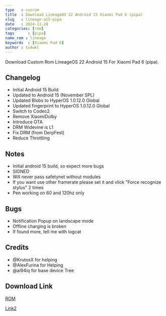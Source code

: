 ```yaml
---
type   : cusrom
title  : Download LineageOS 22 Android 15 Xiaomi Pad 6 (pipa)
slug   : lineage-a15-pipa
date   : 2024-11-28
categories: [rom]
tags      : [pipa]
name_rom : lineage
keywords  : [Xiaomi Pad 6]
author : tu4wkl
---
```


Download Custom Rom LineageOS 22 Android 15 For Xiaomi Pad 6 (pipa).

## Changelog
- Initial Android 15 Build
- Updated to Android 15 (November SPL)
- Updated Blobs to HyperOS 1.0.12.0 Global
- Updated fingerprint to HyperOS 1.0.12.0 Global
- Switch to Codec2
- Remove XiaomiDolby
- Introduce OTA
- DRM Widevine is L1
- Fix DRM (from DerpFest)
- Reduce Throttling

## Notes
- Initial android 15 build, so expect more bugs
- SIGNED
- Will never pass safetynet without modules
- If you want use other framerate please set it and vlick "Force recognize stylus" 2 times
- Pen working on 60 and 120hz only

## Bugs
- Notification Popup on landscape mode
- Offline charging is broken
- If found more, tell me with logcat

## Credits
- @KrutosX for helping
- @AlexFurina for Helping
- @ai94iq for base device Tree


## Download Link
[ROM](https://drive.google.com/drive/folders/1-d4UeDLv6auOj0G9il4Og3AYavFZ-ApB?usp=sharing)

[Link2](https://t.me/tukisshit/127)


